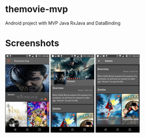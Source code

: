# themovie-mvp
Android project with MVP Java RxJava and DataBinding

# Screenshots
<img src="screenshots/Screenshot_01.png" height="250" /> <img src="screenshots/Screenshot_02.png" height="250" /> <img src="screenshots/Screenshot_03.png" height="250" />
